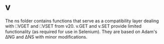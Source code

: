 # v

The ns folder contains functions that serve as a compatibility layer dealing with ⎕VGET and ⎕VSET from v20.
v.GET and v.SET provide limited functionality (as required for use in Selenium). They are based on Adam's ∆NG and ∆NS with minor modifications.
